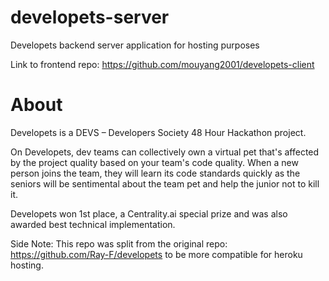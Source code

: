 # developets-server

Developets backend server application for hosting purposes

Link to frontend repo: https://github.com/mouyang2001/developets-client

# About

Developets is a DEVS – Developers Society 48 Hour Hackathon project.

On Developets, dev teams can collectively own a virtual pet that's affected by the project quality based on your team's code quality. When a new person joins the team, they will learn its code standards quickly as the seniors will be sentimental about the team pet and help the junior not to kill it.

Developets won 1st place, a Centrality.ai special prize and was also awarded best technical implementation.

Side Note: This repo was split from the original repo: https://github.com/Ray-F/developets to be more compatible for heroku hosting.

